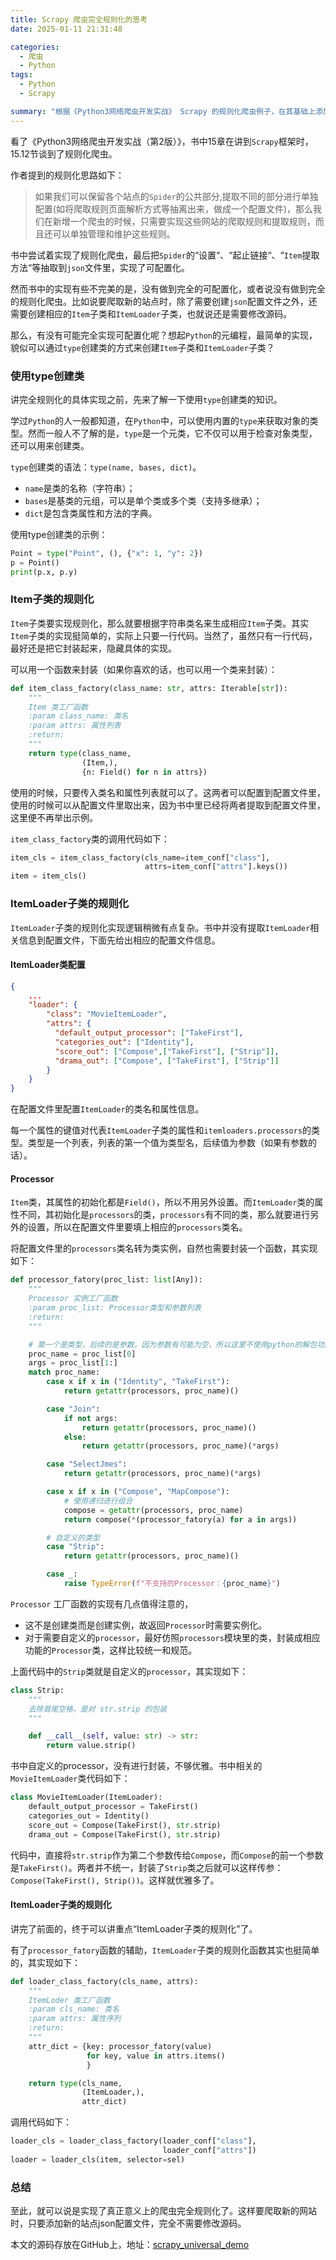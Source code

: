 ```yaml
---
title: Scrapy 爬虫完全规则化的思考
date: 2025-01-11 21:31:48

categories:
  - 爬虫
  - Python
tags:
  - Python
  - Scrapy

summary: "根据《Python3网络爬虫开发实战》 Scrapy 的规则化爬虫例子，在其基础上添加了 Item 子类和 ItemLoader 子类的规则化，实现了 Scrapy 爬虫的完全规则化。"
---
```


看了《Python3网络爬虫开发实战（第2版）》，书中15章在讲到`Scrapy`框架时，15.12节谈到了规则化爬虫。

作者提到的规则化思路如下：
> 如果我们可以保留各个站点的`Spider`的公共部分,提取不同的部分进行单独配置(如将爬取规则页面解析方式等抽离出来，做成一个配置文件)，那么我们在新增一个爬虫的时候，只需要实现这些网站的爬取规则和提取规则，而且还可以单独管理和维护这些规则。

书中尝试着实现了规则化爬虫，最后把`Spider`的“设置“、“起止链接“、“`Item`提取方法“等抽取到`json`文件里，实现了可配置化。

然而书中的实现有些不完美的是，没有做到完全的可配置化，或者说没有做到完全的规则化爬虫。比如说要爬取新的站点时，除了需要创建`json`配置文件之外，还需要创建相应的`Item`子类和`ItemLoader`子类，也就说还是需要修改源码。

那么，有没有可能完全实现可配置化呢？想起`Python`的元编程，最简单的实现，貌似可以通过`type`创建类的方式来创建`Item`子类和`ItemLoader`子类？

### 使用type创建类

讲完全规则化的具体实现之前，先来了解一下使用`type`创建类的知识。

学过`Python`的人一般都知道，在`Python`中，可以使用内置的`type`来获取对象的类型。然而一般人不了解的是，`type`是一个元类，它不仅可以用于检查对象类型，还可以用来创建类。

`type`创建类的语法：`type(name, bases, dict)`。
- `name`是类的名称（字符串）；
- `bases`是基类的元组，可以是单个类或多个类（支持多继承）；
- `dict`是包含类属性和方法的字典。

使用type创建类的示例：

```python
Point = type("Point", (), {"x": 1, "y": 2})  
p = Point()  
print(p.x, p.y)
```

### Item子类的规则化

`Item`子类要实现规则化，那么就要根据字符串类名来生成相应`Item`子类。其实`Item`子类的实现挺简单的，实际上只要一行代码。当然了，虽然只有一行代码，最好还是把它封装起来，隐藏具体的实现。

可以用一个函数来封装（如果你喜欢的话，也可以用一个类来封装）：

```python
def item_class_factory(class_name: str, attrs: Iterable[str]):
    """
    Item 类工厂函数
    :param class_name: 类名
    :param attrs: 属性列表
    :return: 
    """
    return type(class_name,
                (Item,),
                {n: Field() for n in attrs})
```

使用的时候，只要传入类名和属性列表就可以了。这两者可以配置到配置文件里，使用的时候可以从配置文件里取出来，因为书中里已经将两者提取到配置文件里，这里便不再举出示例。

`item_class_factory`类的调用代码如下：

```python
item_cls = item_class_factory(cls_name=item_conf["class"], 
                              attrs=item_conf["attrs"].keys())
item = item_cls()
```

### ItemLoader子类的规则化

`ItemLoader`子类的规则化实现逻辑稍微有点复杂。书中并没有提取`ItemLoader`相关信息到配置文件，下面先给出相应的配置文件信息。
#### ItemLoader类配置

```json
{
	...
	"loader": {
	    "class": "MovieItemLoader",
	    "attrs": {
	      "default_output_processor": ["TakeFirst"],
	      "categories_out": ["Identity"],
	      "score_out": ["Compose",["TakeFirst"], ["Strip"]],
	      "drama_out": ["Compose", ["TakeFirst"], ["Strip"]]
	    }
	}
}
```

在配置文件里配置`ItemLoader`的类名和属性信息。

每一个属性的键值对代表`ItemLoader`子类的属性和`itemloaders.processors`的类型。类型是一个列表，列表的第一个值为类型名，后续值为参数（如果有参数的话）。

#### Processor

`Item`类，其属性的初始化都是`Field()`，所以不用另外设置。而`ItemLoader`类的属性不同，其初始化是`processors`的类，`processors`有不同的类，那么就要进行另外的设置，所以在配置文件里要填上相应的`processors`类名。

将配置文件里的`processors`类名转为类实例，自然也需要封装一个函数，其实现如下：

```python
def processor_fatory(proc_list: list[Any]):
    """
    Processor 实例工厂函数
    :param proc_list: Processor类型和参数列表
    :return:
    """

    # 第一个是类型，后续的是参数，因为参数有可能为空，所以这里不使用python的解包功能
    proc_name = proc_list[0]
    args = proc_list[1:]
    match proc_name:
        case x if x in ("Identity", "TakeFirst"):
            return getattr(processors, proc_name)()

        case "Join":
            if not args:
                return getattr(processors, proc_name)()
            else:
                return getattr(processors, proc_name)(*args)

        case "SelectJmes":
            return getattr(processors, proc_name)(*args)

        case x if x in ("Compose", "MapCompose"):
            # 使用递归进行组合
            compose = getattr(processors, proc_name)
            return compose(*(processor_fatory(a) for a in args))

        # 自定义的类型
        case "Strip":
            return getattr(processors, proc_name)()

        case _:
            raise TypeError(f"不支持的Processor：{proc_name}")
```

`Processor` 工厂函数的实现有几点值得注意的，

- 这不是创建类而是创建实例，故返回`Processor`时需要实例化。
- 对于需要自定义的`processor`，最好仿照`processors`模块里的类，封装成相应功能的`Processor`类，这样比较统一和规范。

上面代码中的`Strip`类就是自定义的`processor`，其实现如下：

```python
class Strip:
    """
    去除首尾空格，是对 str.strip 的包装
    """

    def __call__(self, value: str) -> str:
        return value.strip()
```

书中自定义的processor，没有进行封装，不够优雅。书中相关的`MovieItemLoader`类代码如下：

```python
class MovieItemLoader(ItemLoader):  
    default_output_processor = TakeFirst()  
    categories_out = Identity()  
    score_out = Compose(TakeFirst(), str.strip)  
    drama_out = Compose(TakeFirst(), str.strip)
```

代码中，直接将`str.strip`作为第二个参数传给`Compose`，而`Compose`的前一个参数是`TakeFirst()`。两者并不统一，封装了`Strip`类之后就可以这样传参：`Compose(TakeFirst(), Strip())`。这样就优雅多了。

#### ItemLoader子类的规则化

讲完了前面的，终于可以讲重点“ItemLoader子类的规则化”了。

有了`processor_fatory`函数的辅助，`ItemLoader`子类的规则化函数其实也挺简单的，其实现如下：

```python
def loader_class_factory(cls_name, attrs):
    """
    ItemLoder 类工厂函数
    :param cls_name: 类名
    :param attrs: 属性序列
    :return:
    """
    attr_dict = {key: processor_fatory(value)
                 for key, value in attrs.items()
                 }

    return type(cls_name,
                (ItemLoader,),
                attr_dict)
```

调用代码如下：

```python
loader_cls = loader_class_factory(loader_conf["class"], 
								  loader_conf["attrs"])
loader = loader_cls(item, selector=sel)
```
### 总结

至此，就可以说是实现了真正意义上的爬虫完全规则化了。这样要爬取新的网站时，只要添加新的站点json配置文件，完全不需要修改源码。

本文的源码存放在GitHub上，地址：[scrapy_universal_demo](https://github.com/linsuiyuan/scrapy_universal_demo)
